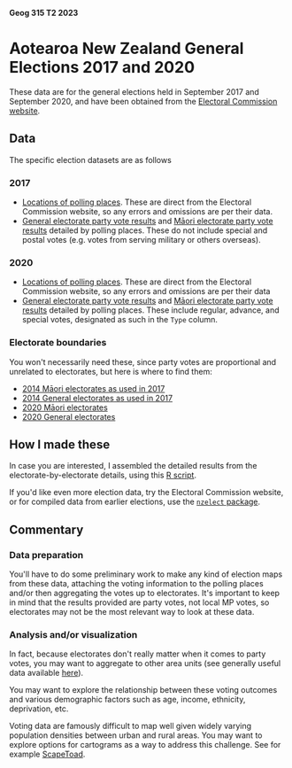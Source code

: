 **Geog 315 T2 2023**

# Aotearoa New Zealand General Elections 2017 and 2020
These data are for the general elections held in September 2017 and September 2020, and have been obtained from the [Electoral Commission website](https://www.electionresults.govt.nz).

## Data
The specific election datasets are as follows

### 2017
+ [Locations of polling places](voting-places-2017.gpkg?raw=true). These are direct from the Electoral Commission website, so any errors and omissions are per their data.
+ [General electorate party vote results](non-maori-electorate-detailed-party-results-2017.csv?raw=true) and [Māori electorate party vote results](maori-electorate-detailed-party-results-2017.csv?raw=true) detailed by polling places. These do not include special and postal votes (e.g. votes from serving military or others overseas).

### 2020
+ [Locations of polling places](voting-places-2020.gpkg?raw=true). These are direct from the Electoral Commission website, so any errors and omissions are per their data
+ [General electorate party vote results](non-maori-electorate-detailed-party-results-2020.csv?raw=true) and [Māori electorate party vote results](maori-electorate-detailed-party-results-2020.csv?raw=true) detailed by polling places. These include regular, advance, and special votes, designated as such in the `Type` column.

### Electorate boundaries
You won't necessarily need these, since party votes are proportional and unrelated to electorates, but here is where to find them:
+ [2014 Māori electorates as used in 2017](https://datafinder.stats.govt.nz/layer/104063-maori-electoral-district-2014/)
+ [2014 General electorates as used in 2017](https://datafinder.stats.govt.nz/layer/104062-general-electoral-district-2014/)
+ [2020 Māori electorates](https://datafinder.stats.govt.nz/layer/104579-maori-electorates-2020/)
+ [2020 General electorates](https://datafinder.stats.govt.nz/layer/104580-general-electorates-2020/)

## How I made these
In case you are interested, I assembled the detailed results from the electorate-by-electorate details, using this [R script](pull-elections-data.R?raw=true).

If you'd like even more election data, try the Electoral Commission website, or for compiled data from earlier elections, use the [`nzelect` package](https://cran.r-project.org/web/packages/nzelect/vignettes/README.html).

## Commentary
### Data preparation
You'll have to do some preliminary work to make any kind of election maps from these data, attaching the voting information to the polling places and/or then aggregating the votes up to electorates. It's important to keep in mind that the results provided are party votes, not local MP votes, so electorates may not be the most relevant way to look at these data.

### Analysis and/or visualization
In fact, because electorates don't really matter when it comes to party votes, you may want to aggregate to other area units (see generally useful data available [here](../aotearoa-new-zealand-census-data.md)).

You may want to explore the relationship between these voting outcomes and various demographic factors such as age, income, ethnicity, deprivation, etc.

Voting data are famously difficult to map well given widely varying population densities between urban and rural areas. You may want to explore options for cartograms as a way to address this challenge. See for example [ScapeToad](http://scapetoad.choros.place/).
